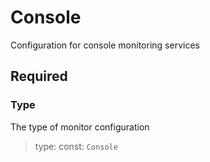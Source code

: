# Console

Configuration for console monitoring services

## Required

### Type

The type of monitor configuration
>type: const: `Console`

